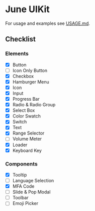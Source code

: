 # June UIKit

For usage and examples see [USAGE.md](USAGE.md).

## Checklist

### Elements

- [x] Button
- [ ] Icon Only Button
- [x] Checkbox
- [x] Hamburger Menu
- [x] Icon
- [x] Input
- [x] Progress Bar
- [x] Radio & Radio Group
- [x] Select Box
- [x] Color Swatch
- [x] Switch
- [x] Text
- [x] Range Selector
- [ ] Volume Meter
- [x] Loader
- [x] Keyboard Key

### Components

- [x] Tooltip
- [ ] Language Selection
- [x] MFA Code
- [ ] Slide & Pop Modal
- [ ] Toolbar
- [ ] Emoji Picker
